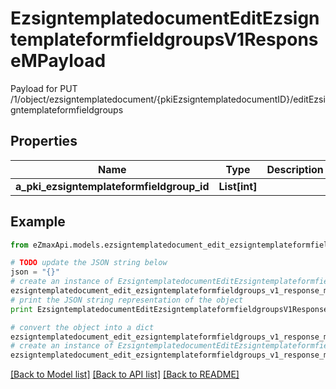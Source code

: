# EzsigntemplatedocumentEditEzsigntemplateformfieldgroupsV1ResponseMPayload

Payload for PUT /1/object/ezsigntemplatedocument/{pkiEzsigntemplatedocumentID}/editEzsigntemplateformfieldgroups

## Properties
Name | Type | Description | Notes
------------ | ------------- | ------------- | -------------
**a_pki_ezsigntemplateformfieldgroup_id** | **List[int]** |  | 

## Example

```python
from eZmaxApi.models.ezsigntemplatedocument_edit_ezsigntemplateformfieldgroups_v1_response_m_payload import EzsigntemplatedocumentEditEzsigntemplateformfieldgroupsV1ResponseMPayload

# TODO update the JSON string below
json = "{}"
# create an instance of EzsigntemplatedocumentEditEzsigntemplateformfieldgroupsV1ResponseMPayload from a JSON string
ezsigntemplatedocument_edit_ezsigntemplateformfieldgroups_v1_response_m_payload_instance = EzsigntemplatedocumentEditEzsigntemplateformfieldgroupsV1ResponseMPayload.from_json(json)
# print the JSON string representation of the object
print EzsigntemplatedocumentEditEzsigntemplateformfieldgroupsV1ResponseMPayload.to_json()

# convert the object into a dict
ezsigntemplatedocument_edit_ezsigntemplateformfieldgroups_v1_response_m_payload_dict = ezsigntemplatedocument_edit_ezsigntemplateformfieldgroups_v1_response_m_payload_instance.to_dict()
# create an instance of EzsigntemplatedocumentEditEzsigntemplateformfieldgroupsV1ResponseMPayload from a dict
ezsigntemplatedocument_edit_ezsigntemplateformfieldgroups_v1_response_m_payload_form_dict = ezsigntemplatedocument_edit_ezsigntemplateformfieldgroups_v1_response_m_payload.from_dict(ezsigntemplatedocument_edit_ezsigntemplateformfieldgroups_v1_response_m_payload_dict)
```
[[Back to Model list]](../README.md#documentation-for-models) [[Back to API list]](../README.md#documentation-for-api-endpoints) [[Back to README]](../README.md)


